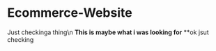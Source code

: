 # Ecommerce-Website
Just checkinga thing\n
**This is maybe what i was looking for**
**ok  jsut checking